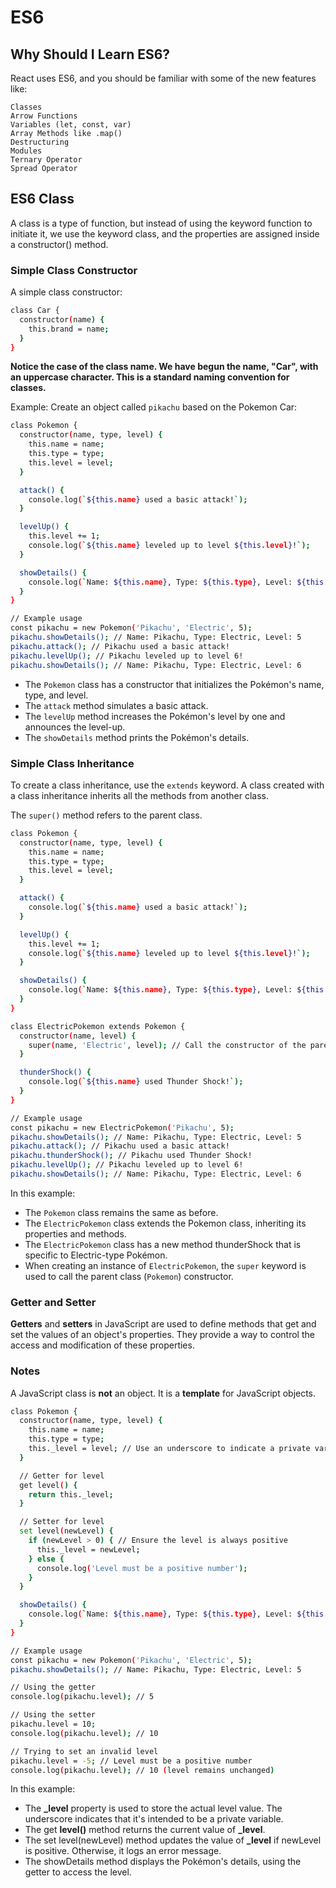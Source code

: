 <!-- @format -->

# ES6

## Why Should I Learn ES6?

React uses ES6, and you should be familiar with some of the new features like:

    Classes
    Arrow Functions
    Variables (let, const, var)
    Array Methods like .map()
    Destructuring
    Modules
    Ternary Operator
    Spread Operator

## ES6 Class

A class is a type of function, but instead of using the keyword function to initiate it, we use the keyword class, and the properties are assigned inside a constructor() method.

### Simple Class Constructor

A simple class constructor:

```sh
class Car {
  constructor(name) {
    this.brand = name;
  }
}
```

**Notice the case of the class name. We have begun the name, "Car", with an uppercase character. This is a standard naming convention for classes.**

Example: Create an object called `pikachu` based on the Pokemon Car:

```sh
class Pokemon {
  constructor(name, type, level) {
    this.name = name;
    this.type = type;
    this.level = level;
  }

  attack() {
    console.log(`${this.name} used a basic attack!`);
  }

  levelUp() {
    this.level += 1;
    console.log(`${this.name} leveled up to level ${this.level}!`);
  }

  showDetails() {
    console.log(`Name: ${this.name}, Type: ${this.type}, Level: ${this.level}`);
  }
}

// Example usage
const pikachu = new Pokemon('Pikachu', 'Electric', 5);
pikachu.showDetails(); // Name: Pikachu, Type: Electric, Level: 5
pikachu.attack(); // Pikachu used a basic attack!
pikachu.levelUp(); // Pikachu leveled up to level 6!
pikachu.showDetails(); // Name: Pikachu, Type: Electric, Level: 6

```

- The `Pokemon` class has a constructor that initializes the Pokémon's name, type, and level.
- The `attack` method simulates a basic attack.
- The `levelUp` method increases the Pokémon's level by one and announces the level-up.
- The `showDetails` method prints the Pokémon's details.

### Simple Class Inheritance

To create a class inheritance, use the `extends` keyword. A class created with a class inheritance inherits all the methods from another class.

The `super()` method refers to the parent class.

```sh
class Pokemon {
  constructor(name, type, level) {
    this.name = name;
    this.type = type;
    this.level = level;
  }

  attack() {
    console.log(`${this.name} used a basic attack!`);
  }

  levelUp() {
    this.level += 1;
    console.log(`${this.name} leveled up to level ${this.level}!`);
  }

  showDetails() {
    console.log(`Name: ${this.name}, Type: ${this.type}, Level: ${this.level}`);
  }
}

class ElectricPokemon extends Pokemon {
  constructor(name, level) {
    super(name, 'Electric', level); // Call the constructor of the parent class
  }

  thunderShock() {
    console.log(`${this.name} used Thunder Shock!`);
  }
}

// Example usage
const pikachu = new ElectricPokemon('Pikachu', 5);
pikachu.showDetails(); // Name: Pikachu, Type: Electric, Level: 5
pikachu.attack(); // Pikachu used a basic attack!
pikachu.thunderShock(); // Pikachu used Thunder Shock!
pikachu.levelUp(); // Pikachu leveled up to level 6!
pikachu.showDetails(); // Name: Pikachu, Type: Electric, Level: 6

```

In this example:

- The `Pokemon` class remains the same as before.
- The `ElectricPokemon` class extends the Pokemon class, inheriting its properties and methods.
- The `ElectricPokemon` class has a new method thunderShock that is specific to Electric-type Pokémon.
- When creating an instance of `ElectricPokemon`, the `super` keyword is used to call the parent class (`Pokemon`) constructor.

### Getter and Setter

**Getters** and **setters** in JavaScript are used to define methods that get and set the values of an object's properties. They provide a way to control the access and modification of these properties.

### Notes

A JavaScript class is **not** an object. It is a **template** for JavaScript objects.

```sh
class Pokemon {
  constructor(name, type, level) {
    this.name = name;
    this.type = type;
    this._level = level; // Use an underscore to indicate a private variable
  }

  // Getter for level
  get level() {
    return this._level;
  }

  // Setter for level
  set level(newLevel) {
    if (newLevel > 0) { // Ensure the level is always positive
      this._level = newLevel;
    } else {
      console.log('Level must be a positive number');
    }
  }

  showDetails() {
    console.log(`Name: ${this.name}, Type: ${this.type}, Level: ${this.level}`);
  }
}

// Example usage
const pikachu = new Pokemon('Pikachu', 'Electric', 5);
pikachu.showDetails(); // Name: Pikachu, Type: Electric, Level: 5

// Using the getter
console.log(pikachu.level); // 5

// Using the setter
pikachu.level = 10;
console.log(pikachu.level); // 10

// Trying to set an invalid level
pikachu.level = -5; // Level must be a positive number
console.log(pikachu.level); // 10 (level remains unchanged)

```

In this example:

- The **\_level** property is used to store the actual level value. The underscore indicates that it's intended to be a private variable.
- The get **level()** method returns the current value of **\_level**.
- The set level(newLevel) method updates the value of **\_level** if newLevel is positive. Otherwise, it logs an error message.
- The showDetails method displays the Pokémon's details, using the getter to access the level.
